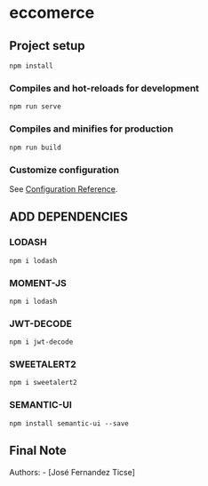 # eccomerce

## Project setup
```
npm install
```

### Compiles and hot-reloads for development
```
npm run serve
```

### Compiles and minifies for production
```
npm run build
```

### Customize configuration
See [Configuration Reference](https://cli.vuejs.org/config/).

## ADD DEPENDENCIES

### LODASH
```
npm i lodash
```

### MOMENT-JS
```
npm i lodash
```

### JWT-DECODE
```
npm i jwt-decode
```

### SWEETALERT2
```
npm i sweetalert2
```

### SEMANTIC-UI
```
npm install semantic-ui --save
```

## **Final Note**

Authors:
    - [José Fernandez Ticse]